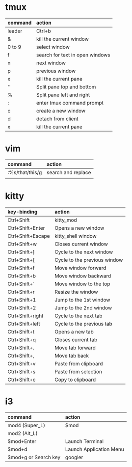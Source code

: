 # tmux

| command | action                                           |
|:--------|:-------------------------------------------------|
| leader  | Ctrl+b                                           |
| &       | kill the current window                          |
| 0 to 9  | select window                                    |
| f       | search for text in open windows                  |
| n       | next window                                      |
| p       | previous window                                  |
| x       | kill the current pane                            |
| "       | Split pane top and bottom                        |
| %       | Split pane left and right                        |
| :       | enter tmux command prompt                        |
| c       | create a new window                              |
| d       | detach from client                               |
| x       | kill the current pane                            |


# vim

| command         | action             |
|:----------------|:-------------------|
| :%s/that/this/g | search and replace |
|                 |                    |

# kitty

| key-binding         | action             |
|:----------------|:-------------------|
| Ctrl+Shift       | kitty_mod              |
| Ctrl+Shift+Enter | Opens a new window    |
| Ctrl+Shift+Escape       | kitty_shell window              |
| Ctrl+Shift+w     | Closes current window    |
| Ctrl+Shift+]     | Cycle to the next window    |
| Ctrl+Shift+[     | Cycle to the previous window    |
| Ctrl+Shift+f     | Move window forward    |
| Ctrl+Shift+b     | Move window backward    |
| Ctrl+Shift+`     | Move window to the top    |
| Ctrl+Shift+r     | Resize the window   |
| Ctrl+Shift+1     | Jump to the 1st window    |
| Ctrl+Shift+2     | Jump to the 2nd window    |
| Ctrl+Shift+right | Cycle to the next tab |
| Ctrl+Shift+left  | Cycle to the previous tab |
| Ctrl+Shift+t     | Opens a new tab |
| Ctrl+Shift+q     | Closes current tab |
| Ctrl+Shift+.     | Move tab forward |
| Ctrl+Shift+,     | Move tab back |
| Ctrl+Shift+v  | Paste from clipboard   |
| Ctrl+Shift+s   | Paste from selection  |
| Ctrl+Shift+c  | Copy to clipboard |


# i3

| command        | action          |
|:---------------|:----------------|
| mod4 (Super_L) | $mod            |
| mod2 (Alt_L)   |                 |
| $mod+Enter     | Launch Terminal |
| $mod+d         | Launch Application Menu |
| $mod+g or Search key        | googler         |
